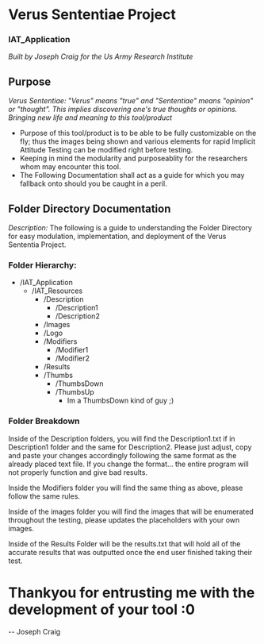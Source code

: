 # Verus Sententiae Project
### IAT_Application
*Built by Joseph Craig for the Us Army Research Institute*

## Purpose
*Verus Sententiae: "Verus" means "true" and "Sententiae" means "opinion" or "thought". This implies discovering one's true thoughts or opinions. Bringing new life and meaning to this tool/product*
- Purpose of this tool/product is to be able to be fully customizable on the fly; thus the images being shown and various elements for rapid Implicit Attitude Testing can be modified right before testing.
- Keeping in mind the modularity and purposeablity for the researchers whom may encounter this tool.
- The Following Documentation shall act as a guide for which you may fallback onto should you be caught in a peril.

## Folder Directory Documentation
*Description:* The following is a guide to understanding the Folder Directory for easy modulation, implementation, and deployment of the Verus Sententia Project. 

### Folder Hierarchy:
  - /IAT_Application
    - /IAT_Resources
      - /Description
        - /Description1
        - /Description2
      - /Images
      - /Logo
      - /Modifiers
        - /Modifier1
        - /Modifier2
      - /Results
      - /Thumbs
        - /ThumbsDown
        - /ThumbsUp
          - Im a ThumbsDown kind of guy ;)

### Folder Breakdown
  Inside of the Description folders, you will find the Description1.txt if in Description1 folder and the same for Description2.
    Please just adjust, copy and paste your changes accordingly following the same format as the already placed text file. 
      If you change the format... the entire program will not properly function and give bad results. 
  
  Inside the Modifiers folder you will find the same thing as above, please follow the same rules. 

  Inside of the images folder you will find the images that will be enumerated throughout the testing, please updates the placeholders with your own images.

  Inside of the Results Folder will be the results.txt that will hold all of the accurate results that was outputted once the end user finished taking their test. 

# Thankyou for entrusting me with the development of your tool :0
  -- Joseph Craig
